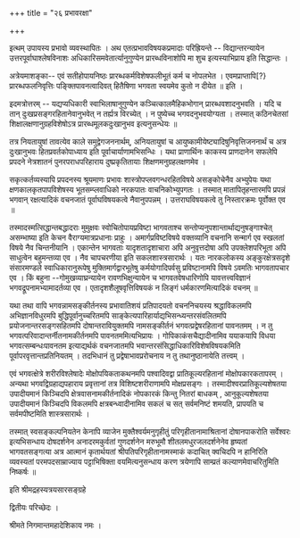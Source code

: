 +++
title = "२६ प्रभावरक्षा"

+++

इत्थम् उपायस्य प्रभावो व्यवस्थापितः । अथ एतत्प्रभावविषयकप्रमादाः परिह्रियन्ते -- विद्यान्तरन्यायेन उत्तरपूर्वाघाश्लेषविनाशः अधिकारिसमवेतार्त्यानुगुण्येन प्रारब्धविनाशोपि मा शुच इत्यस्याभिप्राय इति सिद्धान्तः ।

अत्रेयमाशङ्का-- एवं सतीहोपायनिष्ठः प्रारब्धकर्मविशेषफलीभूतं कर्म च नोपलभेत । एवमप्राप्तापि[?} प्रारब्धफलनिवृत्तिः पङ्क्तिपावनत्वादिवत् हितैषिणा भगवता स्वयमेव कुतो न दीयेत ॥ इति ।

इदमत्रोत्तरम् -- यद्यप्यधिकारी स्वाभिलाषानुगुण्येन कञ्चित्कालमैहिकभोगान् प्रारब्धवशादनुभवति । यदि च तान् दुःखप्रसङ्गरहितानेवानुभवेत् न तर्ह्यत्र विरच्येत् । न पुष्येच्च भगवदनुभवयोग्यता । तस्मात् कठिनचेतसां शिक्षालक्षणानुग्रहविशेषोऽत्र प्रारब्धमूलकदुःखानुभव इत्यनुसन्धेयः ॥

तत्र नियतायुषां तावत्येव काले समुद्वेगजननार्थम्, अनियतायुषां च आयुष्कामीयेष्ट्यादिषुनिवृत्तिजननार्थं च अत्र दुःखानुभवः हितप्रवर्तकोपाध्याय इति पूर्वाचार्याणामभिसन्धिः । यथा प्राणार्थिनः काकस्य प्राणदानेन सफलेपि प्रपदने नेत्रशातनं पुनरपराधपरिहाराय दुष्प्रकृतितायाः शिक्षणमनुग्रहलक्षणमेव ।

सकृत्कर्तव्यस्यापि प्रपदनस्य श्रूयमाणः प्रभावः शास्त्रोपप्लवगन्धरहितविषये असङ्कोचेनैव अभ्युपेयः यथा क्षणकालकृतपापविशेषस्य भूतसम्प्लवाधिको नरकपातः वाचनिकोभ्युपगतः । तस्मात् मातापितृहन्तारमपि प्रपन्नं भगवान् रक्षत्यादिकं वचनजातं पूर्वाघविषयकत्वे नैवानुपपन्नम् । उत्तराघविषयकत्वे तु निस्तारक्रमः पूर्वोक्त एव ॥

तस्मादस्मत्सिद्धान्तबद्धादराः मुमुक्षवः स्वोचितोपायप्रविष्टा भागवताश्च सन्तोप्यनुपशान्तार्थाद्यनुषङ्गाश्चेत् असम्भाष्या इति केचन वैराग्यमात्रप्रधानाः प्राहुः । अमार्गप्रविष्टविषये वक्तव्यानि वचनानि सन्मार्ग एव स्खलतां विषये नैव चिन्तनीयानि । एकान्तेन भागवताः यादृशतादृशाचारा अपि अनुवृत्तदोषा अपि उपक्लेशपरिभूता अपि साधुत्वेन बहुमन्तव्या एव । नैव चापचरणीया इति सकलशास्त्रसारार्थः । यतः नारकलोकस्य अङ्कुरक्षेत्रसदृशे संसारमण्डले स्वाधिकारानुरूपेषु मुक्तिमार्गद्वारभूतेषु कर्मयोगादिपर्वसु प्रविष्टानामपि विषये ऽवमतिः भागवतापचार एव । किं बहुना --गोमुखव्याघ्रन्यायेन रावणभिक्षुन्यायेन च भागवतवेषधारिणोपि यावत्तत्त्वविज्ञानं भगवद्रूपनामभ्यामादर्तव्या एव । एतादृशशैलूषवृत्तिविषयकं न लिङ्गं धर्मकारणमित्यादिकं वचनम् ॥

यथा तथा वापि भगवन्नामसङ्कीर्तनस्य प्रभावातिशयं प्रतिपादयतो वचननिचयस्य श्रद्धाविकलमपि अभिज्ञानविधुरमपि बुद्धिपूर्वानुच्चरितमपि साङ्केत्यपारिहार्याद्यभिसन्ध्यन्तरसंवलितमपि प्रयोजनान्तरसङ्गसहितमपि दोषान्तरावियुक्तमपि नामसङ्कीर्तनं भगवत्प्रद्वेषरहितानां पावनतमम् । न तु भगवत्परिवादान्तर्नीतनामकीर्तनमपि पावनतममित्यभिप्रायः । गोपिकाकंसचैद्यादीनामिव ययाकयापि विधया भगवत्सम्बन्धःपावनतम इत्याद्यर्थकं वचनजातमपि भवान्तरसंसिद्धाधिकारिविशेषविषयकमिति पूर्वापरवृत्तान्तप्रतिनियतम् । तदभिधानं तु प्रद्वेषाभावप्ररोचनाय न तु तथानुष्ठानायेति तत्त्वम् ।

एवं भगवत्क्षेत्रे शरीरविश्लेषादेः मोक्षोपयिकताकथनमपि पश्वादिवद्वा प्रातिकूल्यरहितानां मोक्षोपकारकतापरम् । अन्यथा भगवद्विग्रहाद्यपहाराय प्रवृत्तानां तत्र विशिष्टशरीराणामपि मोक्षप्रसङ्गः । तस्मादीश्वरप्रातिकूल्यशेषतया उपादीयमानं किञ्चिदपि क्षेत्रवासनामकीर्तनादिकं नोपकारकं किन्तु नितरां बाधकम् , आनुकूल्यशेषतया उपादीयमानं किञ्चिदपि विकलमपि क्षत्रबन्ध्वादीनामिव सकलं च सत् सर्वमनिष्टं शमयति, प्रापयति च सर्वमपीष्टमिति शास्त्रसारार्थः ।

तस्मात् स्वसङ्कल्पनियतेन केनापि व्याजेन मुक्तैश्वर्यमनुगृहीतुं परिगृहीतानामाश्रितानां दोषानपाकरोति सर्वेश्वरः इत्यभिसन्धाय दोषदर्शनेन अनादरमकुर्वतां गुणदर्शनेन मरुभूमौ शीतलमधुरजलदर्शनेनेव हृष्यतां भागवतसङ्गत्या अत्र आत्मानं कृतार्थयतां श्रीपतिपरिगृहीतानामस्माकं कदाचित् क्वचिदपि न हानिरिति व्यवस्यतां परमपदसाम्राज्याय पट्टाभिषिक्ता वयमित्यनुसन्धाय करण त्रयेणापि साम्प्रतं कल्याणमेवाचरितुमिति निष्कर्षः ॥

इति श्रीमद्रहस्यत्रयसारसङ्ग्रहे

द्वितीयः परिच्छेदः ।

श्रीमते निगमान्तमहादेशिकाय नमः ।




